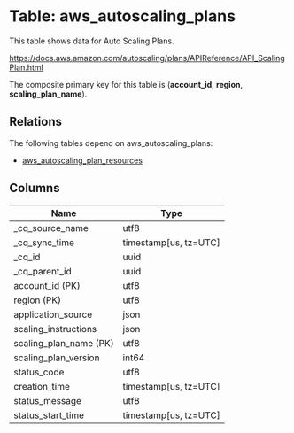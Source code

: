 # Table: aws_autoscaling_plans

This table shows data for Auto Scaling Plans.

https://docs.aws.amazon.com/autoscaling/plans/APIReference/API_ScalingPlan.html

The composite primary key for this table is (**account_id**, **region**, **scaling_plan_name**).

## Relations

The following tables depend on aws_autoscaling_plans:
  - [aws_autoscaling_plan_resources](aws_autoscaling_plan_resources)

## Columns

| Name          | Type          |
| ------------- | ------------- |
|_cq_source_name|utf8|
|_cq_sync_time|timestamp[us, tz=UTC]|
|_cq_id|uuid|
|_cq_parent_id|uuid|
|account_id (PK)|utf8|
|region (PK)|utf8|
|application_source|json|
|scaling_instructions|json|
|scaling_plan_name (PK)|utf8|
|scaling_plan_version|int64|
|status_code|utf8|
|creation_time|timestamp[us, tz=UTC]|
|status_message|utf8|
|status_start_time|timestamp[us, tz=UTC]|